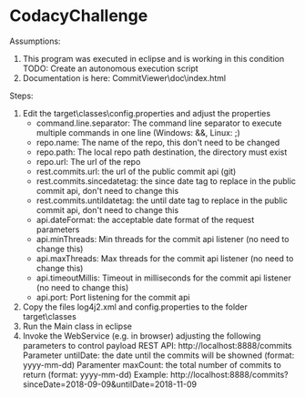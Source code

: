 # CodacyChallenge
Assumptions:
1. This program was executed in eclipse and is working in this condition
  TODO: Create an autonomous execution script
2. Documentation is here: CommitViewer\doc\index.html

Steps:
1. Edit the target\classes\config.properties and adjust the properties
    - command.line.separator: The command line separator to execute multiple commands in one line (Windows: &&, Linux: ;)
	- repo.name: The name of the repo, this don't need to be changed
    - repo.path: The local repo path destination, the directory must exist
    - repo.url: The url of the repo
	- rest.commits.url: the url of the public commit api (git)
	- rest.commits.sincedatetag: the since date tag to replace in the public commit api, don't need to change this
	- rest.commits.untildatetag: the until date tag to replace in the public commit api, don't need to change this
    - api.dateFormat: the acceptable date format of the request parameters
    - api.minThreads: Min threads for the commit api listener (no need to change this)
    - api.maxThreads: Max threads for the commit api listener (no need to change this)  
    - api.timeoutMillis: Timeout in milliseconds for the commit api listener (no need to change this)
    - api.port: Port listening for the commit api
2. Copy the files log4j2.xml and config.properties to the folder target\classes
3. Run the Main class in eclipse
4. Invoke the WebService (e.g. in browser) adjusting the following parameters to control payload
  REST API: http://localhost:8888/commits
  Parameter untilDate: the date until the commits will be showned (format: yyyy-mm-dd)
  Paramenter maxCount: the total number of commits to return (format: yyyy-mm-dd)
  Example: http://localhost:8888/commits?sinceDate=2018-09-09&untilDate=2018-11-09